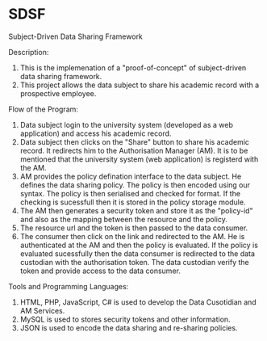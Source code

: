 # SDSF
Subject-Driven Data Sharing Framework

Description:

1. This is the implemenation of a "proof-of-concept" of subject-driven data sharing framework. 
2. This project allows the data subject to share his academic record with a prospective employee.

Flow of the Program:

1. Data subject login to the university system (developed as a web application) and access his academic record.
2. Data subject then clicks on the "Share" button to share his academic record. It redirects him to the Authorisation Manager (AM). It is to be mentioned that the university system (web application) is registerd with the AM.
3. AM provides the policy defination interface to the data subject. He defines the data sharing policy. The policy is then encoded using our syntax. The policy is then serialised and checked for format. If the checking is sucessfull then it is stored in the policy storage module.
4. The AM then generates a security token and store it as the "policy-id" and also as the mapping between the resource and the policy.
5. The resource url and the token is then passed to the data consumer.
6. The consumer then click on the link and redirected to the AM. He is authenticated at the AM and then the policy is evaluated. If the policy is evaluated sucessfully then the data consumer is redirected to the data custodian with the authorisation token. The data custodian verify the token and provide access to the data consumer.

Tools and Programming Languages:

1. HTML, PHP, JavaScript, C# is used to develop the Data Cusotidian and AM Services.
2. MySQL is used to stores security tokens and other information.
3. JSON is used to encode the data sharing and re-sharing policies.
